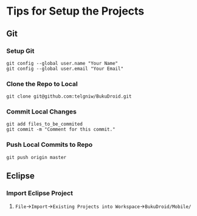 Tips for Setup the Projects
===========================

Git
---

### Setup Git
    git config --global user.name "Your Name"
    git config --global user.email "Your Email"

### Clone the Repo to Local
    git clone git@github.com:telgniw/BukuDroid.git

### Commit Local Changes
    git add files_to_be_commited
    git commit -m "Comment for this commit."

### Push Local Commits to Repo
    git push origin master

Eclipse
-------

### Import Eclipse Project
1. `File`->`Import`->`Existing Projects into Workspace`->`BukuDroid/Mobile/`
